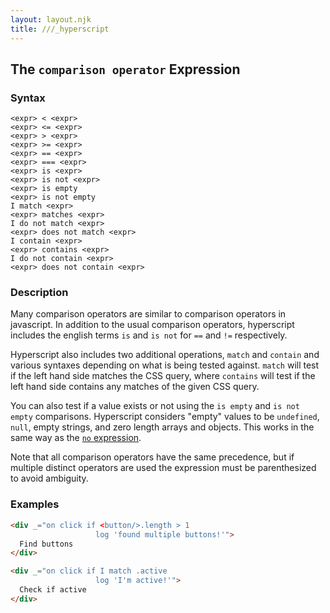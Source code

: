 ```yaml
---
layout: layout.njk
title: ///_hyperscript
---
```


## The `comparison operator` Expression

### Syntax

```ebnf
<expr> < <expr>
<expr> <= <expr>
<expr> > <expr>
<expr> >= <expr>
<expr> == <expr>
<expr> === <expr>
<expr> is <expr>
<expr> is not <expr>
<expr> is empty
<expr> is not empty
I match <expr>
<expr> matches <expr>
I do not match <expr>
<expr> does not match <expr>
I contain <expr>
<expr> contains <expr>
I do not contain <expr>
<expr> does not contain <expr>
```

### Description

Many comparison operators are similar to comparison operators in javascript.  In addition to the usual comparison operators, hyperscript includes the english terms `is` and `is not` for `==` and `!=` respectively.

Hyperscript also includes two additional operations, `match` and `contain` and various syntaxes depending on what is being tested against.  `match` will test if the left hand side matches the CSS query, where `contains` will test if the left hand side contains any matches of the given CSS query.

You can also test if a value exists or not using the `is empty` and `is not empty` comparisons.  Hyperscript considers "empty" values to be `undefined`, `null`, empty strings, and zero length arrays and objects.  This works in the same way as the [`no` expression](/expressions/no).

Note that all comparison operators have the same precedence, but if multiple distinct operators are used the
expression must be parenthesized to avoid ambiguity.

### Examples

```html
<div _="on click if <button/>.length > 1 
                   log 'found multiple buttons!'">
  Find buttons
</div>

<div _="on click if I match .active
                   log 'I'm active!'">
  Check if active
</div>
```